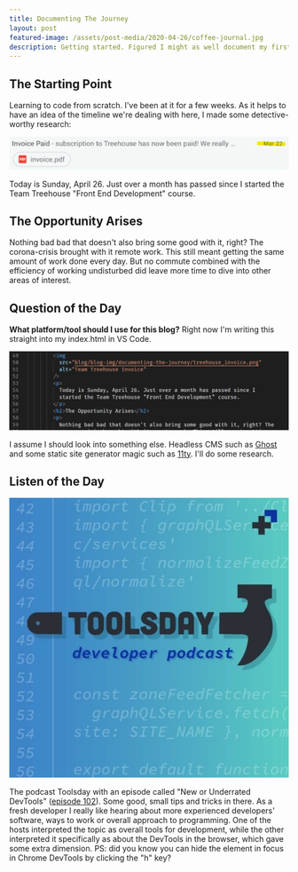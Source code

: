 ```yaml
---
title: Documenting The Journey
layout: post
featured-image: /assets/post-media/2020-04-26/coffee-journal.jpg
description: Getting started. Figured I might as well document my first stumbling steps.
---
```


## The Starting Point

Learning to code from scratch. I've been at it for a few weeks. As it
helps to have an idea of the timeline we're dealing with here, I made some
detective-worthy research:

![Team Treehouse Invoice](/assets/post-media/2020-04-26/treehouse_invoice.png "Team Treehouse Invoice")

Today is Sunday, April 26. Just over a month has passed since I started
the Team Treehouse "Front End Development" course.

## The Opportunity Arises

Nothing bad bad that doesn't also bring some good with it, right? The
corona-crisis brought with it remote work. This still meant getting the
same amount of work done every day. But no commute combined with the
efficiency of working undisturbed did leave more time to dive into other
areas of interest.

## Question of the Day

**What platform/tool should I use for this blog?**
Right now I'm writing this straight into my index.html in VS Code.

![VS Code editor](/assets/post-media/2020-04-26/html-edit.png "VS Code editor")

I assume I should look into something else. Headless CMS such as
[Ghost](https://ghost.org/) and some static site generator magic
such as [11ty](https://www.11ty.dev/). I'll do some research.

## Listen of the Day

<div class="todays-read">
<img src="/assets/post-media/2020-04-26/toolsday.jpg" />
<p>The podcast Toolsday with an episode called "New or Underrated DevTools"
(<a href="https://spec.fm/podcasts/toolsday/308905">episode 102</a>).
Some good, small tips and tricks in there. As a fresh developer I really
like hearing about more experienced developers' software, ways to work or
overall approach to programming. One of the hosts interpreted the topic
as overall tools for development, while the other interpreted it
specifically as about the DevTools in the browser, which gave some extra
dimension. PS: did you know you can hide the element in focus in Chrome
DevTools by clicking the "h" key?</p>
</div>
